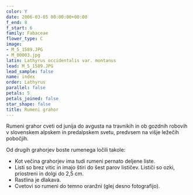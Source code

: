 ```yaml
---
color: Y
date: 2006-03-05 00:00:00+00:00
f_end: 8
f_start: 6
family: Fabaceae
flower_type: C
image:
- M_5_1589.JPG
- M_00003.jpg
latin: Lathyrus occidentalis var. montanus
lead: M_5_1589.JPG
lead_sample: false
name: index
order: Lathyrus
parallel: false
petals: 5
petals_joined: false
star_shape: false
title: Rumeni grahor
---
```

Rumeni grahor cveti od junija do avgusta na travnikih in ob gozdnih robovih v slovenskem alpskem in predalpskem svetu, predvsem na višje ležečih pobočjih.

Od drugih grahorjev boste rumenega ločili takole:

-   Kot večina grahorjev ima tudi rumeni pernato deljene liste.
-   Listi so brez vitic in imajo štiri do šest parov lističev. Lističi so ozki, priostreni in dolgi do 2,5 cm.
-   Rastlina je dlakava.
-   Cvetovi so rumeni do temno oranžni (glej desno fotografijo).
